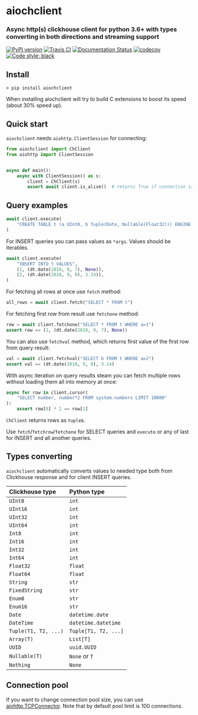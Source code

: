 # aiochclient
### Async http(s) clickhouse client for python 3.6+ with types converting in both directions and streaming support

[![PyPI version](https://badge.fury.io/py/aiochclient.svg)](https://badge.fury.io/py/aiochclient)
[![Travis CI](https://travis-ci.org/maximdanilchenko/aiochclient.svg?branch=master)](https://travis-ci.org/maximdanilchenko/aiochclient)
[![Documentation Status](https://readthedocs.org/projects/aiochclient/badge/?version=latest)](https://aiochclient.readthedocs.io/en/latest/?badge=latest)
[![codecov](https://codecov.io/gh/maximdanilchenko/aiochclient/branch/master/graph/badge.svg)](https://codecov.io/gh/maximdanilchenko/aiochclient)
[![Code style: black](https://img.shields.io/badge/code%20style-black-000000.svg)](https://github.com/ambv/black)

## Install
```
> pip install aiochclient
```

When installing aiochclient will try to build C extensions to boost its speed (about 30% speed up).

## Quick start

`aiochclient` needs `aiohttp.ClientSession` for connecting:

```python
from aiochclient import ChClient
from aiohttp import ClientSession


async def main():
    async with ClientSession() as s:
        client = ChClient(s)
        assert await client.is_alive()  # returns True if connection is Ok

```
## Query examples
```python
await client.execute(
    "CREATE TABLE t (a UInt8, b Tuple(Date, Nullable(Float32))) ENGINE = Memory"
)
```
For INSERT queries you can pass values as `*args`. Values should be iterables.
```python
await client.execute(
    "INSERT INTO t VALUES",
    (1, (dt.date(2018, 9, 7), None)),
    (2, (dt.date(2018, 9, 8), 3.14)),
)
```
For fetching all rows at once use `fetch` method:
```python
all_rows = await client.fetch("SELECT * FROM t")
```
For fetching first row from result use `fetchone` method:
```python
row = await client.fetchone("SELECT * FROM t WHERE a=1")
assert row == (1, (dt.date(2018, 9, 7), None))
```
You can also use `fetchval` method, which returns 
first value of the first row from query result:
```python
val = await client.fetchval("SELECT b FROM t WHERE a=2")
assert val == (dt.date(2018, 9, 8), 3.14)
```
With async iteration on query results steam you can fetch 
multiple rows without loading them all into memory at once:
```python
async for row in client.cursor(
    "SELECT number, number*2 FROM system.numbers LIMIT 10000"
):
    assert row[0] * 2 == row[1]
```

`ChClient` returns rows as `tuple`s.

Use `fetch`/`fetchrow`/`fetchone` for SELECT queries 
and `execute` or any of last for INSERT and all another queries.

## Types converting

`aiochclient` automatically converts values to needed type both 
from Clickhouse response and for client INSERT queries.

| Clickhouse type | Python type |
|:----------------|:------------|
| `UInt8` | `int` |
| `UInt16` | `int` |
| `UInt32` | `int` |
| `UInt64` | `int` |
| `Int8` | `int` |
| `Int16` | `int` |
| `Int32` | `int` |
| `Int64` | `int` |
| `Float32` | `float` |
| `Float64` | `float` |
| `String` | `str` |
| `FixedString` | `str` |
| `Enum8` | `str` |
| `Enum16` | `str` |
| `Date` | `datetime.date` |
| `DateTime` | `datetime.datetime` |
| `Tuple(T1, T2, ...)` | `Tuple[T1, T2, ...]` |
| `Array(T)` | `List[T]` |
| `UUID` | `uuid.UUID` |
| `Nullable(T)` | `None` or `T` |
| `Nothing` | `None` |

## Connection pool

If you want to change connection pool size, you can use 
[aiohttp.TCPConnector](https://docs.aiohttp.org/en/stable/client_advanced.html#limiting-connection-pool-size). 
Note that by default pool limit is 100 connections.

